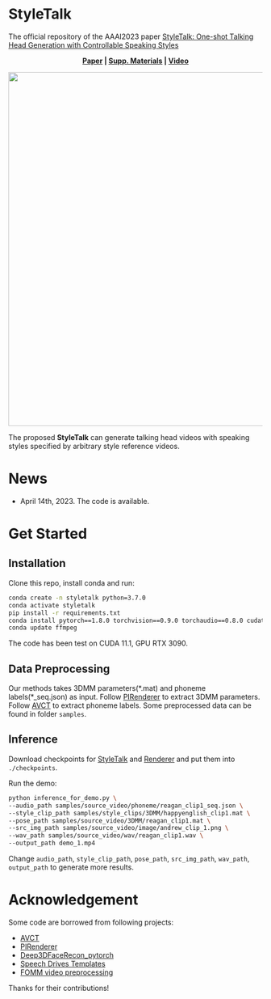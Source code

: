 
# StyleTalk

The official repository of the AAAI2023 paper [StyleTalk: One-shot Talking Head Generation with Controllable Speaking Styles](https://arxiv.org/abs/2301.01081)

<p align='center'>
  <b>
    <a href="https://arxiv.org/abs/2301.01081">Paper</a>
    | 
    <a href="https://drive.google.com/file/d/19WRhBHYVWRIH8_zo332l00fLXfUE96-k/view?usp=share_link">Supp. Materials</a> 
    |
    <a href="https://youtu.be/mO2Tjcwr4u8">Video</a>
  </b>
</p> 

  <p align='center'>  
    <img src='media/first_page.png' width='700'/>
  </p>

  The proposed **StyleTalk** can generate talking head videos with speaking styles specified by arbitrary style reference videos.

# News
* April 14th, 2023. The code is available.

# Get Started

## Installation

Clone this repo, install conda and run:

```bash
conda create -n styletalk python=3.7.0
conda activate styletalk
pip install -r requirements.txt
conda install pytorch==1.8.0 torchvision==0.9.0 torchaudio==0.8.0 cudatoolkit=11.1 -c pytorch -c conda-forge
conda update ffmpeg
```

The code has been test on CUDA 11.1, GPU RTX 3090.

## Data Preprocessing
Our methods takes 3DMM parameters(\*.mat) and phoneme labels(\*_seq.json) as input. Follow [PIRenderer](https://github.com/RenYurui/PIRender) to extract 3DMM parameters. Follow [AVCT](https://github.com/FuxiVirtualHuman/AAAI22-one-shot-talking-face) to extract phoneme labels. Some preprocessed data can be found in folder `samples`.


## Inference
Download checkpoints for [StyleTalk](https://drive.google.com/file/d/1z54FymEiyPQ0mPGrVePt8GMtDe-E2RmN/view?usp=share_link)  and [Renderer](https://drive.google.com/file/d/1wFAtFQjybKI3hwRWvtcBDl4tpZzlDkja/view?usp=share_link) and put them into `./checkpoints`.

Run the demo:

```bash
python inference_for_demo.py \
--audio_path samples/source_video/phoneme/reagan_clip1_seq.json \
--style_clip_path samples/style_clips/3DMM/happyenglish_clip1.mat \
--pose_path samples/source_video/3DMM/reagan_clip1.mat \
--src_img_path samples/source_video/image/andrew_clip_1.png \
--wav_path samples/source_video/wav/reagan_clip1.wav \
--output_path demo_1.mp4
```

Change `audio_path`, `style_clip_path`, `pose_path`, `src_img_path`, `wav_path`, `output_path` to generate more results.

# Acknowledgement
Some code are borrowed from following projects:
* [AVCT](https://github.com/FuxiVirtualHuman/AAAI22-one-shot-talking-face)
* [PIRenderer](https://github.com/RenYurui/PIRender)
* [Deep3DFaceRecon_pytorch](https://github.com/sicxu/Deep3DFaceRecon_pytorch)
* [Speech Drives Templates](https://github.com/ShenhanQian/SpeechDrivesTemplates)
* [FOMM video preprocessing](https://github.com/AliaksandrSiarohin/video-preprocessing)

Thanks for their contributions!